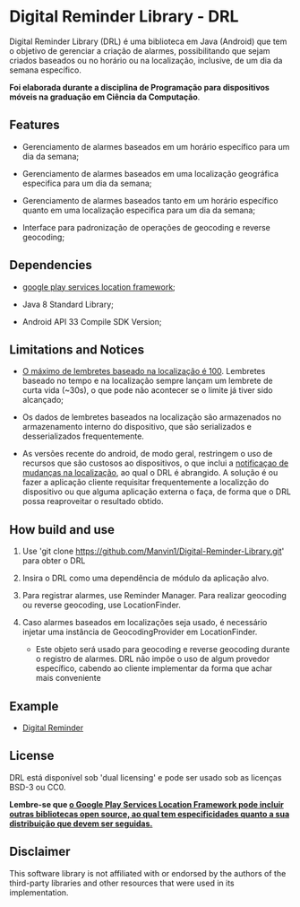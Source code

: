 # Digital Reminder Library - DRL

Digital Reminder Library (DRL) é uma biblioteca em Java (Android) que tem o objetivo de gerenciar a criação de alarmes, possibilitando que sejam criados baseados ou no horário ou na localização, inclusive,  de um dia da semana específico.

**Foi elaborada durante a disciplina de Programação para dispositivos móveis na graduação em Ciência da Computação**.

## Features

- Gerenciamento de alarmes baseados em um horário específico para um dia da semana;

- Gerenciamento de alarmes baseados em uma localização geográfica especifica para um dia da semana;

- Gerenciamento de alarmes baseados tanto em um horário específico quanto em uma localização especifica para um dia da semana;

- Interface para padronização de operações de geocoding e reverse geocoding;

## Dependencies

- [google play services location framework](https://developers.google.com/android/reference/com/google/android/gms/location/LocationServices);

- Java 8 Standard Library;

- Android API 33 Compile SDK Version;

## Limitations and Notices

- [O máximo de lembretes baseado na localização é 100](https://developer.android.com/training/location/geofencing). Lembretes baseado no tempo e na localização sempre lançam um lembrete de curta vida (~30s), o que pode não acontecer se o limite já tiver sido alcançado;

- Os dados de lembretes baseados na localização são armazenados no armazenamento interno do dispositivo, que são serializados e desserializados frequentemente.

- As versões recente do android, de modo geral, restringem o uso de recursos que são custosos ao dispositivos, o que inclui a [notificaçao de mudanças na localização](https://developer.android.com/about/versions/oreo/background-location-limits), ao qual o DRL é abrangido. A solução é ou fazer a aplicação cliente requisitar frequentemente a localizção do dispositivo ou que alguma aplicação externa o faça, de forma que o DRL possa reaproveitar o resultado obtido.

## How build and use

1. Use 'git clone https://github.com/Manvin1/Digital-Reminder-Library.git' para obter o DRL

2. Insira o DRL como uma dependência de módulo da aplicação alvo.

3. Para registrar alarmes, use Reminder Manager. Para realizar geocoding ou reverse geocoding, use LocationFinder.

4. Caso alarmes baseados em localizações seja usado, é necessário injetar uma instância de GeocodingProvider em LocationFinder.

   - Este objeto será usado para geocoding e reverse geocoding durante o registro de alarmes. DRL não impõe o uso de algum provedor específico, cabendo ao cliente implementar da forma que achar mais conveniente

## Example

- [Digital Reminder](https://github.com/Manvin1/Digital-Reminder)
  
## License

DRL está disponível sob 'dual licensing' e pode ser usado sob as licenças BSD-3 ou CC0.

**Lembre-se que [o Google Play Services Location Framework pode incluir outras bibliotecas open source, ao qual tem especificidades quanto a sua distribuição que devem ser seguidas.](https://developers.google.com/android/guides/opensource#groovy-dsl)**

## Disclaimer

This software library is not affiliated with or endorsed by the authors of the third-party libraries and other resources that were used in its implementation.
